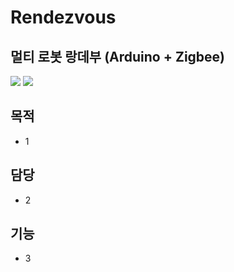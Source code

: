 # Rendezvous

## 멀티 로봇 랑데부 (Arduino + Zigbee)
<div>
<img src="https://img.shields.io/badge/Arduino-00979D?style=for-the-badge&logo=Arduino&logoColor=white"/>
<img src="https://img.shields.io/badge/Zigbee-EB0443?style=for-the-badge&logo=Zigbee&logoColor=white"/>
</div>

## 목적
- 1

## 담당
- 2

## 기능
- 3

